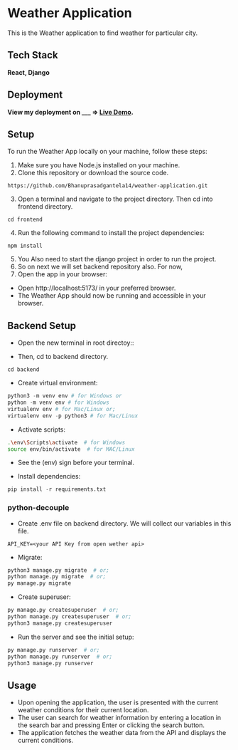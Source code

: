 # Weather Application
This is the Weather application to find weather for particular city.

## Tech Stack
**React, Django**



## Deployment
**View my deployment on ___ => [Live Demo]().**

## Setup
To run the Weather App locally on your machine, follow these steps:
1.	Make sure you have Node.js installed on your machine.
2.	Clone this repository or download the source code.
```
https://github.com/Bhanuprasadgantela14/weather-application.git
```
3. Open a terminal and navigate to the project directory. Then cd into frontend directory.
```
cd frontend
```
4. Run the following command to install the project dependencies:
```
npm install
```
5. You Also need to start the django project in order to run the project.
6. So on next we will set backend repository also. For now,
7. Open the app in your browser:
- Open http://localhost:5173/ in your preferred browser.
- The Weather App should now be running and accessible in your browser.


## Backend Setup

- Open the new terminal in root directoy::

- Then, cd to backend directory.
```
cd backend
```

- Create virtual environment:
```py
python3 -m venv env # for Windows or
python -m venv env # for Windows
virtualenv env # for Mac/Linux or;
virtualenv env -p python3 # for Mac/Linux
```

- Activate scripts:
```bash
.\env\Scripts\activate  # for Windows
source env/bin/activate  # for MAC/Linux
```

- See the (env) sign before your terminal.

- Install dependencies:
```py
pip install -r requirements.txt
```


### python-decouple

- Create .env file on backend directory. We will collect our variables in this file.
```
API_KEY=<your API Key from open wether api>
```

- Migrate:
```bash
python3 manage.py migrate  # or;
python manage.py migrate  # or;
py manage.py migrate
```

- Create superuser:
```bash
py manage.py createsuperuser  # or;
python manage.py createsuperuser  # or;
python3 manage.py createsuperuser
```


- Run the server and see the initial setup:
```bash
py manage.py runserver  # or;
python manage.py runserver  # or;
python3 manage.py runserver
``````


## Usage
- Upon opening the application, the user is presented with the current weather conditions for their current location.
- The user can search for weather information by entering a location in the search bar and pressing Enter or clicking the search button.
- The application fetches the weather data from the API and displays the current conditions.